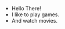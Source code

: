 - Hello There!
- I like to play games.
- And watch movies.

<!---
Lucozky/Lucozky is a ✨ special ✨ repository because its `README.md` (this file) appears on your GitHub profile.
You can click the Preview link to take a look at your changes.
--->

